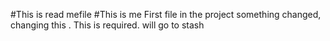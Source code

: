 #This is read mefile
#This is me
First file in the project
something changed, changing this . This is required.
will go to stash
